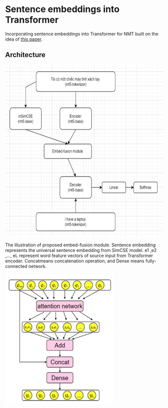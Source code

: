 # Sentence embeddings into Transformer

Incorporating sentence embeddings into Transformer for NMT built on the idea of ​​[this paper](https://ietresearch.onlinelibrary.wiley.com/doi/full/10.1049/ell2.12840).

## Architecture

<img src="https://github.com/QuagHien/se-transformer-mt5/blob/main/images/architect.png" alt="architect" width="600" height="550" />

The illustration of proposed embed-fusion module. Sentence embedding represents the universal sentence embedding from SimCSE model. e1 ,e2 ,…, eL represent word feature vectors of source input from Transformer encoder. Concatmeans concatenation operation, and Dense means fully-connected network.

<img src="https://github.com/QuagHien/se-transformer-mt5/blob/main/images/attention.png" alt="attention" width="346" height="416" />
